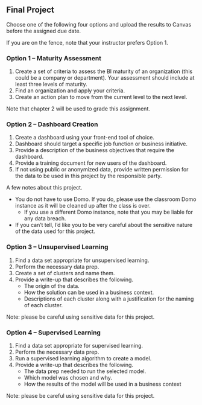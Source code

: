 Final Project
-------------

Choose one of the following four options and upload the results to
Canvas before the assigned due date.

If you are on the fence, note that your instructor prefers Option 1.

### Option 1 – Maturity Assessment

1.  Create a set of criteria to assess the BI maturity of an
    organization (this could be a company or department). Your
    assessment should include at least three levels of maturity.
2.  Find an organization and apply your criteria.
3.  Create an action plan to move from the current level to the next
    level.

Note that chapter 2 will be used to grade this assignment.

### Option 2 – Dashboard Creation

1.  Create a dashboard using your front-end tool of choice.
2.  Dashboard should target a specific job function or business
    initiative.
3.  Provide a description of the business objectives that require the
    dashboard.
4.  Provide a training document for new users of the dashboard.
5.  If not using public or anonymized data, provide written permission
    for the data to be used in this project by the responsible party.

A few notes about this project.

-   You do not have to use Domo. If you do, please use the classroom
    Domo instance as it will be cleaned up after the class is over.
    -   If you use a different Domo instance, note that you may be
        liable for any data breach.
-   If you can’t tell, I’d like you to be very careful about the
    sensitive nature of the data used for this project.

### Option 3 – Unsupervised Learning

1.  Find a data set appropriate for unsupervised learning.
2.  Perform the necessary data prep.
3.  Create a set of clusters and name them.
4.  Provide a write-up that describes the following.
    -   The origin of the data.
    -   How the solution can be used in a business context.
    -   Descriptions of each cluster along with a justification for the
        naming of each cluster.

Note: please be careful using sensitive data for this project.

### Option 4 – Supervised Learning

1.  Find a data set appropriate for supervised learning.
2.  Perform the necessary data prep.
3.  Run a supervised learning algorithm to create a model.
4.  Provide a write-up that describes the following.
    -   The data prep needed to run the selected model.
    -   Which model was chosen and why.
    -   How the results of the model will be used in a business context

Note: please be careful using sensitive data for this project.
